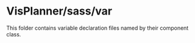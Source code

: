 # VisPlanner/sass/var

This folder contains variable declaration files named by their component class.
